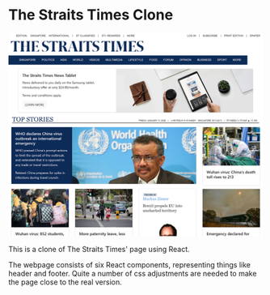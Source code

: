 # The Straits Times Clone

![alt text](https://github.com/lohengliang/lohengliang.github.io/blob/master/static/img/thestraitstimesclone.png?raw=true)

This is a clone of The Straits Times' page using React.

The webpage consists of six React components, representing things like header and footer. Quite a number of css adjustments are needed to make the page close to the real version.
